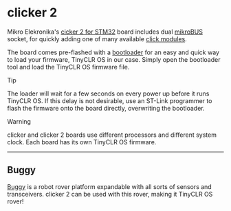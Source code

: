 # clicker 2

Mikro Elekronika's [cicker 2 for STM32](https://shop.mikroe.com/clicker-2-stm32f4) board includes dual [mikroBUS](https://www.mikroe.com/mikrobus/) socket, for quickly adding one of many available [click modules](https://shop.mikroe.com/click).

The board comes pre-flashed with a [bootloader](https://learn.mikroe.com/bootloaders/) for an easy and quick way to load your firmware, TinyCLR OS in our case. Simply open the bootloader tool and load the TinyCLR OS firmware file.

> [!Tip]
> The loader will wait for a few seconds on every power up before it runs TinyCLR OS. If this delay is not desirable, use an ST-Link programmer to flash the firmware onto the board directly, overwriting the bootloader.

> [!Warning]
> clicker and clicker 2 boards use different processors and different system clock. Each board has its own TinyCLR OS firmware.

---
## Buggy
[Buggy](https://shop.mikroe.com/buggy) is a robot rover platform expandable with all sorts of sensors and transceivers. clicker 2 can be used with this rover, making it TinyCLR OS rover!
